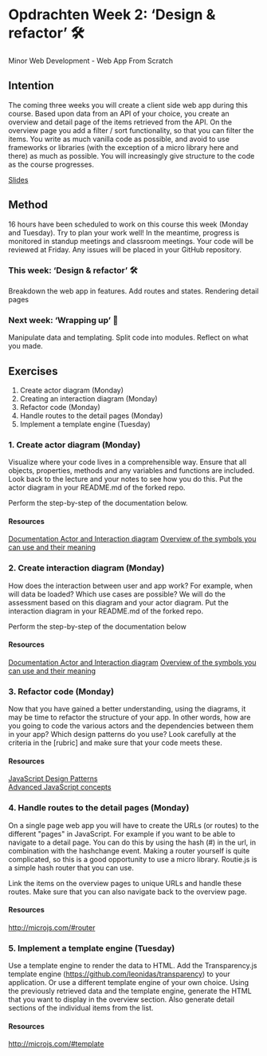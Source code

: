 # Opdrachten Week 2: ‘Design & refactor’ 🛠

Minor Web Development - Web App From Scratch

## Intention

The coming three weeks you will create a client side web app during this course. Based upon data from an API of your choice, you create an overview and detail page of the items retrieved from the API. On the overview page you add a filter / sort functionality, so that you can filter the items. You write as much vanilla code as possible, and avoid to use frameworks or libraries (with the exception of a micro library here and there) as much as possible. You will increasingly give structure to the code as the course progresses.

[Slides](https://docs.google.com/presentation/d/1ycANqFk9LtrZCBJF2TyQ1c_bejjEctSlb-52xbK_P1g/edit?usp=sharing)

## Method

16 hours have been scheduled to work on this course this week (Monday and Tuesday). Try to plan your work well! In the meantime, progress is monitored in standup meetings and classroom meetings. Your code will be reviewed at Friday. Any issues will be placed in your GitHub repository.

### This week: ‘Design & refactor’ 🛠

Breakdown the web app in features. Add routes and states. Rendering detail pages

### Next week: ‘Wrapping up’ 🎁

Manipulate data and templating. Split code into modules. Reflect on what you made.

## Exercises

1. Create actor diagram (Monday)
2. Creating an interaction diagram (Monday)
3. Refactor code (Monday)
4. Handle routes to the detail pages (Monday)
5. Implement a template engine (Tuesday)

### 1. Create actor diagram (Monday)

Visualize where your code lives in a comprehensible way. Ensure that all objects, properties, methods and any variables and functions are included. Look back to the lecture and your notes to see how you do this. Put the actor diagram in your README.md of the forked repo.

Perform the step-by-step of the documentation below.

#### Resources

[Documentation Actor and Interaction diagram](https://drive.google.com/open?id=17zwy1Kj4vqM5jqYWz7U6Spi_7i9ucucyBeAMDAfn0mY)
[Overview of the symbols you can use and their meaning](https://www.gliffy.com/blog/how-to-flowchart-basic-symbols-part-1-of-3)

### 2. Create interaction diagram (Monday)

How does the interaction between user and app work? For example, when will data be loaded? Which use cases are possible? We will do the assessment based on this diagram and your actor diagram. Put the interaction diagram in your README.md of the forked repo.

Perform the step-by-step of the documentation below

#### Resources

[Documentation Actor and Interaction diagram](https://drive.google.com/open?id=17zwy1Kj4vqM5jqYWz7U6Spi_7i9ucucyBeAMDAfn0mY)
[Overview of the symbols you can use and their meaning](https://www.gliffy.com/blog/how-to-flowchart-basic-symbols-part-1-of-3)

### 3. Refactor code (Monday)

Now that you have gained a better understanding, using the diagrams, it may be time to refactor the structure of your app. In other words, how are you going to code the various actors and the dependencies between them in your app? Which design patterns do you use? Look carefully at the criteria in the [rubric] and make sure that your code meets these.

#### Resources

[JavaScript Design Patterns](https://addyosmani.com/resources/essentialjsdesignpatterns/book/)  
[Advanced JavaScript concepts](http://javascriptissexy.com/16-javascript-concepts-you-must-know-well/)

### 4. Handle routes to the detail pages (Monday)

On a single page web app you will have to create the URLs (or routes) to the different "pages" in JavaScript. For example if you want to be able to navigate to a detail page. You can do this by using the hash (#) in the url, in combination with the hashchange event. Making a router yourself is quite complicated, so this is a good opportunity to use a micro library. Routie.js is a simple hash router that you can use.

Link the items on the overview pages to unique URLs and handle these routes.
Make sure that you can also navigate back to the overview page.

#### Resources

http://microjs.com/#router

### 5. Implement a template engine (Tuesday)

Use a template engine to render the data to HTML.
Add the Transparency.js template engine (https://github.com/leonidas/transparency) to your application. Or use a different template engine of your own choice.
Using the previously retrieved data and the template engine, generate the HTML that you want to display in the overview section.
Also generate detail sections of the individual items from the list.

#### Resources

http://microjs.com/#template
